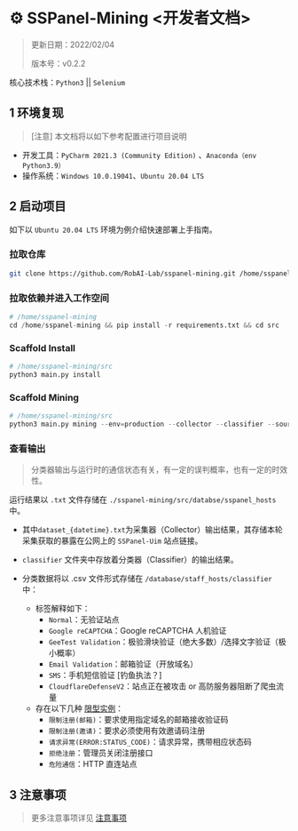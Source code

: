 # :gear: SSPanel-Mining <开发者文档>

> 更新日期：2022/02/04
>
>版本号：v0.2.2

核心技术栈：`Python3` || `Selenium`

## 1 环境复现

> [注意] 本文档将以如下参考配置进行项目说明

- 开发工具：`PyCharm 2021.3 (Community Edition)` 、`Anaconda（env Python3.9）`
- 操作系统：`Windows 10.0.19041`、`Ubuntu 20.04 LTS`

## 2 启动项目

如下以 `Ubuntu 20.04 LTS` 环境为例介绍快速部署上手指南。

### 拉取仓库

```bash
git clone https://github.com/RobAI-Lab/sspanel-mining.git /home/sspanel-mining 
```

### 拉取依赖并进入工作空间

```python
# /home/sspanel-mining 
cd /home/sspanel-mining && pip install -r requirements.txt && cd src
```

### Scaffold Install

```bash
# /home/sspanel-mining/src
python3 main.py install
```

### Scaffold Mining

```python
# /home/sspanel-mining/src
python3 main.py mining --env=production --collector --classifier --source=local
```

### 查看输出

> 分类器输出与运行时的通信状态有关，有一定的误判概率，也有一定的时效性。

运行结果以 `.txt` 文件存储在 `./sspanel-mining/src/databse/sspanel_hosts`中。

- 其中`dataset_{datetime}.txt`为采集器（Collector）输出结果，其存储本轮采集获取的暴露在公网上的 `SSPanel-Uim` 站点链接。

- `classifier` 文件夹中存放着分类器（Classifier）的输出结果。

- 分类数据将以 .csv 文件形式存储在 `/database/staff_hosts/classifier` 中：
    - 标签解释如下：
         - `Normal`：无验证站点
         - `Google reCAPTCHA`：Google reCAPTCHA 人机验证
         - `GeeTest Validation`：极验滑块验证（绝大多数）/选择文字验证（极小概率）
         - `Email Validation`：邮箱验证（开放域名）
         - `SMS`：手机短信验证 [钓鱼执法？]
         - `CloudflareDefenseV2`：站点正在被攻击 or 高防服务器阻断了爬虫流量
    - 存在以下几种 <u>限型实例</u>：
        - `限制注册(邮箱)`：要求使用指定域名的邮箱接收验证码
        - `限制注册(邀请)`：要求必须使用有效邀请码注册
         - `请求异常(ERROR:STATUS_CODE)`：请求异常，携带相应状态码
        - `拒绝注册`：管理员关闭注册接口
         - `危险通信`：HTTP 直连站点

## 3 注意事项

> 更多注意事项详见 [注意事项](https://github.com/QIN2DIM/sspanel-mining/blob/main/docs/subs/注意事项.md)

